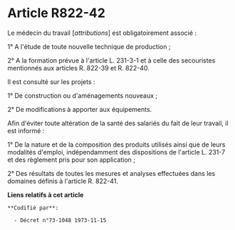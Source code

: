 # Article R822-42

Le médecin du travail [*attributions*] est obligatoirement associé :

1° A l'étude de toute nouvelle technique de production ;

2° A la formation prévue à l'article L. 231-3-1 et à celle des secouristes mentionnés aux articles R. 822-39 et R. 822-40.

Il est consulté sur les projets :

1° De construction ou d'aménagements nouveaux ;

2° De modifications à apporter aux équipements.

Afin d'éviter toute altération de la santé des salariés du fait de leur travail, il est informé :

1° De la nature et de la composition des produits utilisés ainsi que de leurs modalités d'emploi, indépendamment des
dispositions de l'article L. 231-7 et des règlement pris pour son application ;

2° Des résultats de toutes les mesures et analyses effectuées dans les domaines définis à l'article R. 822-41.

**Liens relatifs à cet article**

	**Codifié par**:

	  - Décret n°73-1048 1973-11-15
